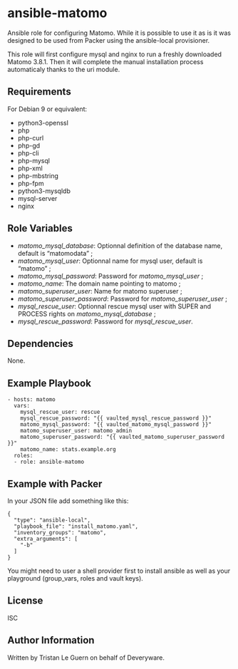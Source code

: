 ansible-matomo
==============

Ansible role for configuring Matomo. While it is possible to use it as is it was designed to be used from Packer using the ansible-local provisioner.

This role will first configure mysql and nginx to run a freshly downloaded Matomo 3.8.1. Then it will complete the manual installation process automaticaly thanks to the uri module.

Requirements
------------

For Debian 9 or equivalent:

- python3-openssl
- php
- php-curl
- php-gd
- php-cli
- php-mysql
- php-xml
- php-mbstring
- php-fpm
- python3-mysqldb
- mysql-server
- nginx

Role Variables
--------------

- *matomo_mysql_database*: Optionnal definition of the database name, default is “matomodata” ;
- *matomo_mysql_user*: Optionnal name for mysql user, default is “matomo” ;
- *matomo_mysql_password*: Password for *matomo_mysql_user* ;
- *matomo_name*: The domain name pointing to matomo ;
- *matomo_superuser_user*: Name for matomo superuser ;
- *matomo_superuser_password*: Password for *matomo_superuser_user* ;
- *mysql_rescue_user*: Optionnal rescue mysql user with SUPER and PROCESS rights on *matomo_mysql_database* ;
- *mysql_rescue_password*: Password for *mysql_rescue_user*.

Dependencies
------------

None.

Example Playbook
----------------

    - hosts: matomo
      vars:
        mysql_rescue_user: rescue
        mysql_rescue_password: "{{ vaulted_mysql_rescue_password }}"
        matomo_mysql_password: "{{ vaulted_matomo_mysql_password }}"
        matomo_superuser_user: matomo_admin
        matomo_superuser_password: "{{ vaulted_matomo_superuser_password }}"
        matomo_name: stats.example.org
      roles:
      - role: ansible-matomo

Example with Packer
-------------------

In your JSON file add something like this:

    {
      "type": "ansible-local",
      "playbook_file": "install_matomo.yaml",
      "inventory_groups": "matomo",
      "extra_arguments": [
        "-b"
      ]
    }

You might need to user a shell provider first to install ansible as well as your playground (group_vars, roles and vault keys).

License
-------

ISC

Author Information
------------------

Written by Tristan Le Guern on behalf of Deveryware.
